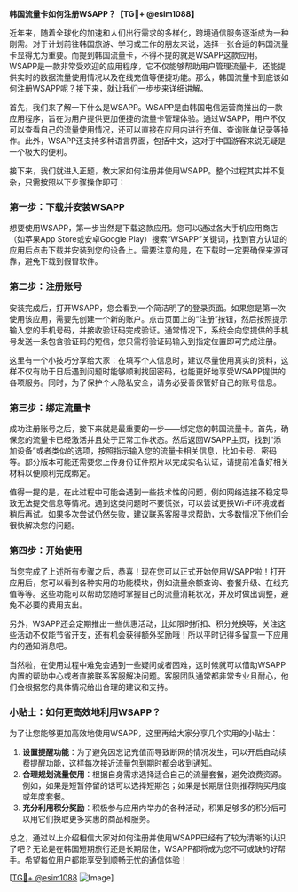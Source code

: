 **韩国流量卡如何注册WSAPP？【TG💪+ @esim1088】**

近年来，随着全球化的加速和人们出行需求的多样化，跨境通信服务逐渐成为一种刚需。对于计划前往韩国旅游、学习或工作的朋友来说，选择一张合适的韩国流量卡显得尤为重要。而提到韩国流量卡，不得不提的就是WSAPP这款应用。WSAPP是一款非常受欢迎的应用程序，它不仅能够帮助用户管理流量卡，还能提供实时的数据流量使用情况以及在线充值等便捷功能。那么，韩国流量卡到底该如何注册WSAPP呢？接下来，就让我们一步步来详细讲解。

首先，我们来了解一下什么是WSAPP。WSAPP是由韩国电信运营商推出的一款应用程序，旨在为用户提供更加便捷的流量卡管理体验。通过WSAPP，用户不仅可以查看自己的流量使用情况，还可以直接在应用内进行充值、查询账单记录等操作。此外，WSAPP还支持多种语言界面，包括中文，这对于中国游客来说无疑是一个极大的便利。

接下来，我们就进入正题，教大家如何注册并使用WSAPP。整个过程其实并不复杂，只需按照以下步骤操作即可：

### 第一步：下载并安装WSAPP

想要使用WSAPP，第一步当然是下载这款应用。您可以通过各大手机应用商店（如苹果App Store或安卓Google Play）搜索“WSAPP”关键词，找到官方认证的应用后点击下载并安装到您的设备上。需要注意的是，在下载时一定要确保来源可靠，避免下载到假冒软件。

### 第二步：注册账号

安装完成后，打开WSAPP，您会看到一个简洁明了的登录页面。如果您是第一次使用该应用，需要先创建一个新的账户。点击页面上的“注册”按钮，然后按照提示输入您的手机号码，并接收验证码完成验证。通常情况下，系统会向您提供的手机号发送一条包含验证码的短信，您只需将验证码输入到指定位置即可完成注册。

这里有一个小技巧分享给大家：在填写个人信息时，建议尽量使用真实的资料，这样不仅有助于日后遇到问题时能够顺利找回密码，也能更好地享受WSAPP提供的各项服务。同时，为了保护个人隐私安全，请务必妥善保管好自己的账号信息。

### 第三步：绑定流量卡

成功注册账号之后，接下来就是最重要的一步——绑定您的韩国流量卡。首先，确保您的流量卡已经激活并且处于正常工作状态。然后返回WSAPP主页，找到“添加设备”或者类似的选项，按照指示输入您的流量卡相关信息，比如卡号、密码等。部分版本可能还需要您上传身份证件照片以完成实名认证，请提前准备好相关材料以便顺利完成绑定。

值得一提的是，在此过程中可能会遇到一些技术性的问题，例如网络连接不稳定导致无法提交信息等情况。遇到这类问题时不要慌张，可以尝试更换Wi-Fi环境或者稍后再试。如果多次尝试仍然失败，建议联系客服寻求帮助，大多数情况下他们会很快解决您的问题。

### 第四步：开始使用

当您完成了上述所有步骤之后，恭喜！现在您可以正式开始使用WSAPP啦！打开应用后，您可以看到各种实用的功能模块，例如流量余额查询、套餐升级、在线充值等等。这些功能可以帮助您随时掌握自己的流量消耗状况，并及时做出调整，避免不必要的费用支出。

另外，WSAPP还会定期推出一些优惠活动，比如限时折扣、积分兑换等，关注这些活动不仅能节省开支，还有机会获得额外奖励哦！所以平时记得多留意一下应用内的通知消息吧。

当然啦，在使用过程中难免会遇到一些疑问或者困难，这时候就可以借助WSAPP内置的帮助中心或者直接联系客服解决问题。客服团队通常都非常专业且耐心，他们会根据您的具体情况给出合理的建议和支持。

### 小贴士：如何更高效地利用WSAPP？

为了让您能够更加高效地使用WSAPP，这里再给大家分享几个实用的小贴士：

1. **设置提醒功能**：为了避免因忘记充值而导致断网的情况发生，可以开启自动续费提醒功能，这样每次接近流量包到期时都会收到通知。
2. **合理规划流量使用**：根据自身需求选择适合自己的流量套餐，避免浪费资源。例如，如果是短暂停留的话可以选择短期包；如果是长期居住则推荐购买月度或年度套餐。
3. **充分利用积分奖励**：积极参与应用内举办的各种活动，积累足够多的积分后可以用它们换取更多实惠的商品和服务。

总之，通过以上介绍相信大家对如何注册并使用WSAPP已经有了较为清晰的认识了吧？无论是在韩国短期旅行还是长期居住，WSAPP都将成为您不可或缺的好帮手。希望每位用户都能享受到顺畅无忧的通信体验！

[[TG💪+ @esim1088](https://t.me/s/esim1088) ![Image](https://i.postimg.cc/4NQfJmqS/Snipaste-2025-05-13-00-14-12.png)]